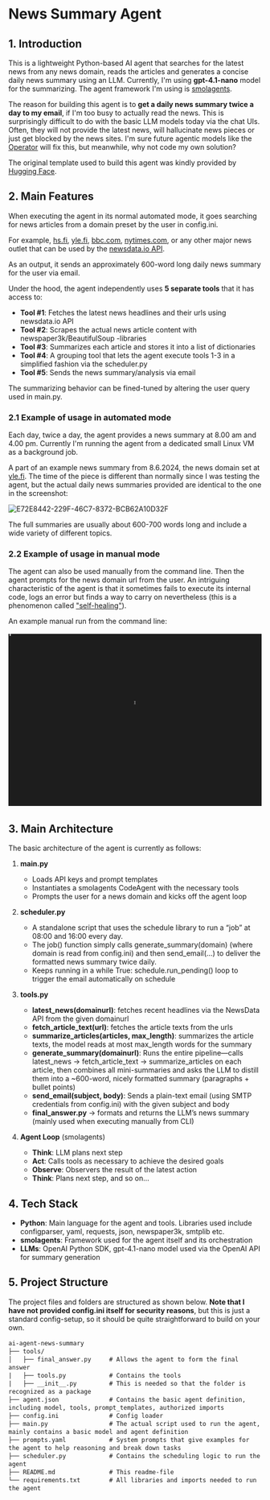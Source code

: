 # News Summary Agent

## 1. Introduction

This is a lightweight Python-based AI agent that searches for the latest news from any news domain, reads the articles and generates a concise daily news summary using an LLM. Currently, I'm using **gpt-4.1-nano** model for the summarizing. The agent framework I'm using is [smolagents](https://github.com/huggingface/smolagents).

The reason for building this agent is to **get a daily news summary twice a day to my email**, if I'm too busy to actually read the news. This is surprisingly difficult to do with the basic LLM models today via the chat UIs. Often, they will not provide the latest news, will hallucinate news pieces or just get blocked by the news sites. I'm sure future agentic models like the [Operator](https://openai.com/index/introducing-operator/) will fix this, but meanwhile, why not code my own solution?

The original template used to build this agent was kindly provided by [Hugging Face](https://huggingface.co/spaces/agents-course/First_agent_template).

## 2. Main Features

When executing the agent in its normal automated mode, it goes searching for news articles from a domain preset by the user in config.ini.

For example, [hs.fi](https://hs.fi), [yle.fi](https://yle.fi), [bbc.com](https://bbc.com), [nytimes.com](https://nytimes.com), or any other major news outlet that can be used by the [newsdata.io API](https://newsdata.io/).

As an output, it sends an approximately 600-word long daily news summary for the user via email.

Under the hood, the agent independently uses **5 separate tools** that it has access to:

- **Tool #1**: Fetches the latest news headlines and their urls using newsdata.io API
- **Tool #2**: Scrapes the actual news article content with newspaper3k/BeautifulSoup -libraries
- **Tool #3**: Summarizes each article and stores it into a list of dictionaries
- **Tool #4**: A grouping tool that lets the agent execute tools 1-3 in a simplified fashion via the scheduler.py
- **Tool #5**: Sends the news summary/analysis via email 

The summarizing behavior can be fined-tuned by altering the user query used in main.py.

### 2.1 Example of usage in automated mode

Each day, twice a day, the agent provides a news summary at 8.00 am and 4.00 pm. Currently I'm running the agent from a dedicated small Linux VM as a background job.

A part of an example news summary from 8.6.2024, the news domain set at [yle.fi](https://yle.fi). The time of the piece is different than normally since I was testing the agent, but the actual daily news summaries provided are identical to the one in the screenshot:

![E72E8442-229F-46C7-8372-BCB62A10D32F](https://github.com/user-attachments/assets/7af1f4f7-2aa4-4856-b519-663e88cecf01)

The full summaries are usually about 600-700 words long and include a wide variety of different topics.

### 2.2 Example of usage in manual mode

The agent can also be used manually from the command line. Then the agent prompts for the news domain url from the user. An intriguing characteristic of the agent is that it sometimes fails to execute its internal code, logs an error but finds a way to carry on nevertheless (this is a phenomenon called ["self-healing"](https://github.com/humanlayer/12-factor-agents/blob/main/content/factor-09-compact-errors.md)).

An example manual run from the command line:
\
\
<img src="docs/newsaiagent_demo.gif" alt="Demo run of the News Summary AI Agent" width="900"/>

## 3. Main Architecture

The basic architecture of the agent is currently as follows:

1. **main.py**  
   - Loads API keys and prompt templates  
   - Instantiates a smolagents CodeAgent with the necessary tools
   - Prompts the user for a news domain and kicks off the agent loop
  
2. **scheduler.py**
   - A standalone script that uses the schedule library to run a “job” at 08:00 and 16:00 every day.
   - The job() function simply calls generate_summary(domain) (where domain is read from config.ini) and then send_email(...) to deliver the formatted news summary twice daily.
   - Keeps running in a while True: schedule.run_pending() loop to trigger the email automatically on schedule

3. **tools.py**
   - **latest_news(domainurl)**: fetches recent headlines via the NewsData API from the given domainurl
   - **fetch_article_text(url)**: fetches the article texts from the urls
   - **summarize_articles(articles, max_length)**: summarizes the article texts, the model reads at most max_length words for the summary
   - **generate_summary(domainurl)**: Runs the entire pipeline—calls latest_news → fetch_article_text → summarize_articles on each article, then combines all mini-summaries and asks the LLM to distill them into a ~600-word, nicely formatted summary (paragraphs + bullet points)
   - **send_email(subject, body)**: Sends a plain-text email (using SMTP credentials from config.ini) with the given subject and body
   - **final_answer.py** → formats and returns the LLM’s news summary (mainly used when executing manually from CLI)

4. **Agent Loop** (smolagents)  
   - **Think**: LLM plans next step  
   - **Act**: Calls tools as necessary to achieve the desired goals
   - **Observe**: Observers the result of the latest action
   - **Think**: Plans next step, and so on...
  
## 4. Tech Stack

- **Python**: Main language for the agent and tools. Libraries used include configparser, yaml, requests, json, newspaper3k, smtplib etc.
- **smolagents**: Framework used for the agent itself and its orchestration  
- **LLMs**: OpenAI Python SDK, gpt-4.1-nano model used via the OpenAI API for summary generation

## 5. Project Structure

The project files and folders are structured as shown below. **Note that I have not provided config.ini itself for security reasons**, but this is just a standard config-setup, so it should be quite straightforward to build on your own.

```
ai-agent-news-summary
├── tools/
│   ├── final_answer.py     # Allows the agent to form the final answer
|   ├── tools.py            # Contains the tools
|   ├── __init__.py         # This is needed so that the folder is recognized as a package
├── agent.json              # Contains the basic agent definition, including model, tools, prompt_templates, authorized imports
├── config.ini              # Config loader
├── main.py                 # The actual script used to run the agent, mainly contains a basic model and agent definition
├── prompts.yaml            # System prompts that give examples for the agent to help reasoning and break down tasks
├── scheduler.py            # Contains the scheduling logic to run the agent
├── README.md               # This readme-file
└── requirements.txt        # All libraries and imports needed to run the agent
```
